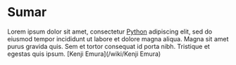 # Sumar

Lorem ipsum dolor sit amet, consectetur [Python](/wiki/Python) adipiscing elit, sed do eiusmod tempor incididunt ut labore et dolore magna aliqua. Magna sit amet purus gravida quis. Sem et tortor consequat id porta nibh. Tristique et egestas quis ipsum. [Kenji Emura](/wiki/Kenji Emura)